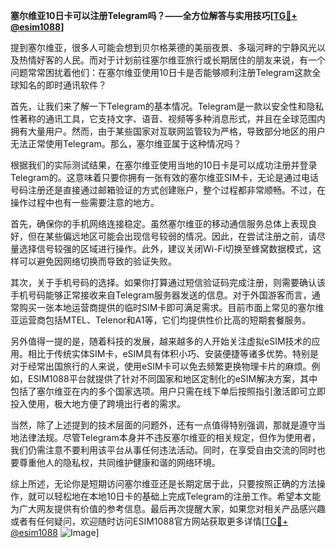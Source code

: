 **塞尔维亚10日卡可以注册Telegram吗？——全方位解答与实用技巧[[TG💪+ @esim1088](https://t.me/s/esim1088)]**

提到塞尔维亚，很多人可能会想到贝尔格莱德的美丽夜景、多瑙河畔的宁静风光以及热情好客的人民。而对于计划前往塞尔维亚旅行或长期居住的朋友来说，有一个问题常常困扰着他们：在塞尔维亚使用10日卡是否能够顺利注册Telegram这款全球知名的即时通讯软件？

首先，让我们来了解一下Telegram的基本情况。Telegram是一款以安全性和隐私性著称的通讯工具，它支持文字、语音、视频等多种消息形式，并且在全球范围内拥有大量用户。然而，由于某些国家对互联网监管较为严格，导致部分地区的用户无法正常使用Telegram。那么，塞尔维亚属于这种情况吗？

根据我们的实际测试结果，在塞尔维亚使用当地的10日卡是可以成功注册并登录Telegram的。这意味着只要你拥有一张有效的塞尔维亚SIM卡，无论是通过电话号码注册还是直接通过邮箱验证的方式创建账户，整个过程都非常顺畅。不过，在操作过程中也有一些需要注意的地方。

首先，确保你的手机网络连接稳定。虽然塞尔维亚的移动通信服务总体上表现良好，但在某些偏远地区可能会出现信号较弱的情况。因此，在尝试注册之前，请尽量选择信号较强的区域进行操作。此外，建议关闭Wi-Fi切换至蜂窝数据模式，这样可以避免因网络切换而导致的验证失败。

其次，关于手机号码的选择。如果你打算通过短信验证码完成注册，则需要确认该手机号码能够正常接收来自Telegram服务器发送的信息。对于外国游客而言，通常购买一张本地运营商提供的临时SIM卡即可满足需求。目前市面上常见的塞尔维亚运营商包括MTEL、Telenor和A1等，它们均提供性价比高的短期套餐服务。

另外值得一提的是，随着科技的发展，越来越多的人开始关注虚拟eSIM技术的应用。相比于传统实体SIM卡，eSIM具有体积小巧、安装便捷等诸多优势。特别是对于经常出国旅行的人来说，使用eSIM卡可以免去频繁更换物理卡片的麻烦。例如，ESIM1088平台就提供了针对不同国家和地区定制化的eSIM解决方案，其中包括了塞尔维亚在内的多个国家选项。用户只需在线下单后按照指引激活即可立即投入使用，极大地方便了跨境出行者的需求。

当然，除了上述提到的技术层面的问题外，还有一点值得特别强调，那就是遵守当地法律法规。尽管Telegram本身并不违反塞尔维亚的相关规定，但作为使用者，我们仍需注意不要利用该平台从事任何违法活动。同时，在享受自由交流的同时也要尊重他人的隐私权，共同维护健康和谐的网络环境。

综上所述，无论你是短期访问塞尔维亚还是长期定居于此，只要按照正确的方法操作，就可以轻松地在本地10日卡的基础上完成Telegram的注册工作。希望本文能为广大网友提供有价值的参考信息。最后再次提醒大家，如果您对相关产品感兴趣或者有任何疑问，欢迎随时访问ESIM1088官方网站获取更多详情[[TG💪+ @esim1088](https://t.me/s/esim1088) ![Image](https://i.postimg.cc/4NQfJmqS/Snipaste-2025-05-13-00-14-12.png)]